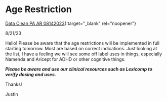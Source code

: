 # Age Restriction

[Data Clean PA AR 08142023](https://mygainwell-my.sharepoint.com/:x:/g/personal/prachi_patel_gainwelltechnologies_com/EZldtSOn2Z9MlozDTE-MMYUBwIjA0MdA49UWfsigpyeUhg?e=d9wkbC){:target="_blank" rel="noopener"}

8/21/23

Hello!
Please be aware that the age restrictions will be implemented in full starting tomorrow.
Most are based on correct indications.  Just looking at the list, I have a feeling we will see some off label uses in things, especially Namenda and Aricept for ADHD or other cognitive things. 

***Please be aware and use our clinical resources such as Lexicomp to verify dosing and uses.***

Thanks!

Justin
